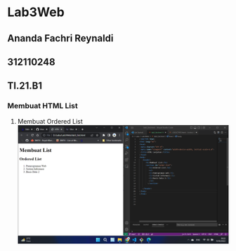 # Lab3Web
## Ananda Fachri Reynaldi
## 312110248
## TI.21.B1

### Membuat HTML List
1. Membuat Ordered List
![Step1](SS/SS1.png)
